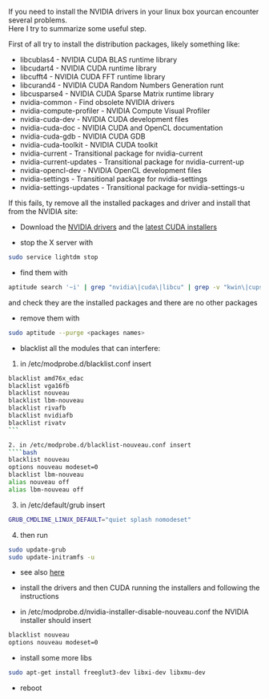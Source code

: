 <!-- 
.. link: 
.. description: 
.. tags: linux, draft
.. date: 2013/08/19 10:17:08
.. title: Nvidia drivers
.. slug: nvidia-drivers
-->

If you need to install the NVIDIA drivers in your linux box yourcan encounter 
several problems.    
Here I try to summarize some useful step.

<!-- TEASER_END -->

First of all try to install the distribution packages, likely something like:    

* libcublas4                      - NVIDIA CUDA BLAS runtime library
* libcudart4                      - NVIDIA CUDA runtime library
* libcufft4                       - NVIDIA CUDA FFT runtime library
* libcurand4                      - NVIDIA CUDA Random Numbers Generation runt
* libcusparse4                    - NVIDIA CUDA Sparse Matrix runtime library 
* nvidia-common                   - Find obsolete NVIDIA drivers
* nvidia-compute-profiler         - NVIDIA Compute Visual Profiler
* nvidia-cuda-dev                 - NVIDIA CUDA development files
* nvidia-cuda-doc                 - NVIDIA CUDA and OpenCL documentation
* nvidia-cuda-gdb                 - NVIDIA CUDA GDB
* nvidia-cuda-toolkit             - NVIDIA CUDA toolkit
* nvidia-current                  - Transitional package for nvidia-current
* nvidia-current-updates          - Transitional package for nvidia-current-up
* nvidia-opencl-dev               - NVIDIA OpenCL development files
* nvidia-settings                 - Transitional package for nvidia-settings
* nvidia-settings-updates         - Transitional package for nvidia-settings-u     

If this fails, ty remove all the installed packages and driver and install that 
from the NVIDIA site:    

* Download the [NVIDIA drivers](http://www.nvidia.com/object/linux-display-amd64-310.40-driver.html)
and the [latest CUDA installers](https://developer.nvidia.com/cuda-downloads)

* stop the X server with    
```bash 
sudo service lightdm stop
```

* find them with     
````bash
aptitude search '~i' | grep "nvidia\|cuda\|libcu" | grep -v "kwin\|cups\|curl"
````
and check they are the installed packages and there are no other packages

* remove them with     
````bash
sudo aptitude --purge <packages names>
````

* blacklist all the modules that can interfere:    

1. in /etc/modprobe.d/blacklist.conf insert
````bash
blacklist amd76x_edac
blacklist vga16fb
blacklist nouveau
blacklist lbm-nouveau
blacklist rivafb
blacklist nvidiafb
blacklist rivatv
```

2. in /etc/modprobe.d/blacklist-nouveau.conf insert
````bash
blacklist nouveau
options nouveau modeset=0
blacklist lbm-nouveau
alias nouveau off
alias lbm-nouveau off
````

3. in /etc/default/grub insert
````bash
GRUB_CMDLINE_LINUX_DEFAULT="quiet splash nomodeset"
````

4. then run 
````bash
sudo update-grub
sudo update-initramfs -u
````

* see also [here](http://blog.bloemsaat.com/2013/03/17/installing-cuda-on-ubuntu-13-04-raring-ringtail/)

* install the drivers and then CUDA running the installers and following the 
instructions

* in /etc/modprobe.d/nvidia-installer-disable-nouveau.conf the NVIDIA installer should insert
````bash
blacklist nouveau
options nouveau modeset=0
````

* install some more libs
````bash
sudo apt-get install freeglut3-dev libxi-dev libxmu-dev
````

* reboot
